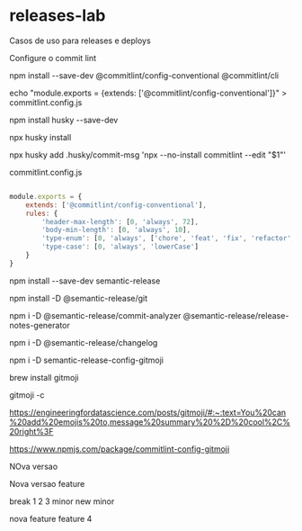 # releases-lab
Casos de uso para releases e deploys


Configure o commit lint

npm install --save-dev @commitlint/config-conventional @commitlint/cli

echo "module.exports = {extends: ['@commitlint/config-conventional']}" > commitlint.config.js

npm install husky --save-dev

npx husky install

npx husky add .husky/commit-msg  'npx --no-install commitlint --edit "$1"'

commitlint.config.js

```js

module.exports = {
    extends: ['@commitlint/config-conventional'],
    rules: {
        'header-max-length': [0, 'always', 72],
        'body-min-length': [0, 'always', 10],
        'type-enum': [0, 'always', ['chore', 'feat', 'fix', 'refactor', 'docs', 'perf', 'style', 'test', 'build', 'ci', 'revert']],
        'type-case': [0, 'always', 'lowerCase']
    }
}


```

npm install --save-dev semantic-release


npm install -D  @semantic-release/git

npm i -D @semantic-release/commit-analyzer @semantic-release/release-notes-generator

npm i -D @semantic-release/changelog

npm i -D semantic-release-config-gitmoji

brew install gitmoji

gitmoji -c

https://engineeringfordatascience.com/posts/gitmoji/#:~:text=You%20can%20add%20emojis%20to,message%20summary%20%2D%20cool%2C%20right%3F


https://www.npmjs.com/package/commitlint-config-gitmoji

NOva versao 

Nova versao feature

break
1
2
3
minor
 new minor





nova feature
feature 4
